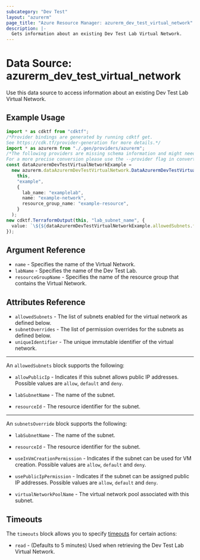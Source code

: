 ```yaml
---
subcategory: "Dev Test"
layout: "azurerm"
page_title: "Azure Resource Manager: azurerm_dev_test_virtual_network"
description: |-
  Gets information about an existing Dev Test Lab Virtual Network.
---
```


# Data Source: azurerm\_dev\_test\_virtual\_network

Use this data source to access information about an existing Dev Test Lab Virtual Network.

## Example Usage

```typescript
import * as cdktf from "cdktf";
/*Provider bindings are generated by running cdktf get.
See https://cdk.tf/provider-generation for more details.*/
import * as azurerm from "./.gen/providers/azurerm";
/*The following providers are missing schema information and might need manual adjustments to synthesize correctly: azurerm.
For a more precise conversion please use the --provider flag in convert.*/
const dataAzurermDevTestVirtualNetworkExample =
  new azurerm.dataAzurermDevTestVirtualNetwork.DataAzurermDevTestVirtualNetwork(
    this,
    "example",
    {
      lab_name: "examplelab",
      name: "example-network",
      resource_group_name: "example-resource",
    }
  );
new cdktf.TerraformOutput(this, "lab_subnet_name", {
  value: `\${${dataAzurermDevTestVirtualNetworkExample.allowedSubnets.fqn}[0].lab_subnet_name}`,
});

```

## Argument Reference

* `name` - Specifies the name of the Virtual Network.
* `labName` - Specifies the name of the Dev Test Lab.
* `resourceGroupName` - Specifies the name of the resource group that contains the Virtual Network.

## Attributes Reference

* `allowedSubnets` - The list of subnets enabled for the virtual network as defined below.
* `subnetOverrides` - The list of permission overrides for the subnets as defined below.
* `uniqueIdentifier` - The unique immutable identifier of the virtual network.

***

An `allowedSubnets` block supports the following:

*   `allowPublicIp` - Indicates if this subnet allows public IP addresses. Possible values are `allow`, `default` and `deny`.

*   `labSubnetName` - The name of the subnet.

*   `resourceId` - The resource identifier for the subnet.

***

An `subnetsOverride` block supports the following:

*   `labSubnetName` - The name of the subnet.

*   `resourceId` - The resource identifier for the subnet.

*   `useInVmCreationPermission` - Indicates if the subnet can be used for VM creation.  Possible values are `allow`, `default` and `deny`.

*   `usePublicIpPermission` - Indicates if the subnet can be assigned public IP addresses.  Possible values are `allow`, `default` and `deny`.

*   `virtualNetworkPoolName` - The virtual network pool associated with this subnet.

## Timeouts

The `timeouts` block allows you to specify [timeouts](https://www.terraform.io/language/resources/syntax#operation-timeouts) for certain actions:

* `read` - (Defaults to 5 minutes) Used when retrieving the Dev Test Lab Virtual Network.
